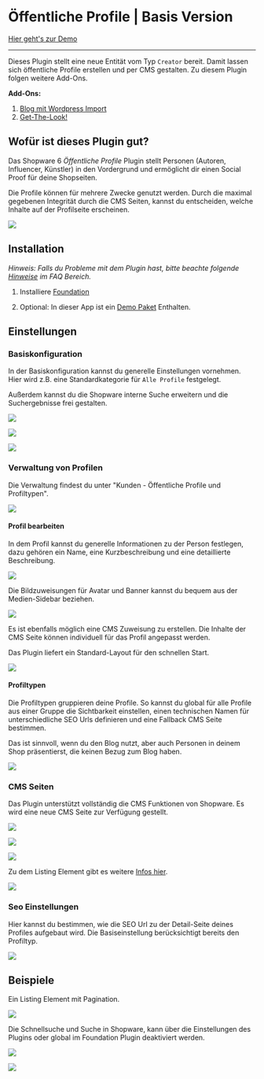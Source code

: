 # Öffentliche Profile | Basis Version

[Hier geht's zur Demo](https://https://demo.moori.net/Profile/)

---

Dieses Plugin stellt eine neue Entität vom Typ `Creator` bereit. 
Damit lassen sich öffentliche Profile erstellen und per CMS gestalten. 
Zu diesem Plugin folgen weitere Add-Ons.

**Add-Ons:**

1. [Blog mit Wordpress Import](../MoorlMagazine/index.md)
2. [Get-The-Look!](../MoorlGetTheLook/index.md)

## Wofür ist dieses Plugin gut?

Das Shopware 6 _Öffentliche Profile_ Plugin stellt Personen (Autoren, Influencer, Künstler) 
in den Vordergrund und ermöglicht dir einen Social Proof für deine Shopseiten.

Die Profile können für mehrere Zwecke genutzt werden. Durch die maximal gegebenen Integrität 
durch die CMS Seiten, kannst du entscheiden, welche Inhalte auf der Profilseite erscheinen.

![](images/mc-01.jpg)

## Installation

_Hinweis: Falls du Probleme mit dem Plugin hast, bitte beachte 
folgende  [Hinweise](../) im FAQ Bereich._

1.  Installiere
    [Foundation](../MoorlFoundation/index.md)

2.  Optional: In dieser App ist ein
    [Demo Paket](../MoorlFoundation/demo-assistant.md)
    Enthalten.

## Einstellungen

### Basiskonfiguration

In der Basiskonfiguration kannst du generelle Einstellungen vornehmen. Hier wird z.B. eine
Standardkategorie für `Alle Profile` festgelegt.

Außerdem kannst du die Shopware interne Suche erweitern und die Suchergebnisse frei gestalten.

![](images/mc-02.jpg)

![](images/mc-03.jpg)

![](images/mc-04.jpg)

### Verwaltung von Profilen

Die Verwaltung findest du unter "Kunden - Öffentliche Profile und Profiltypen".

![](images/mc-05.jpg)

#### Profil bearbeiten

In dem Profil kannst du generelle Informationen zu der Person festlegen, dazu gehören ein
Name, eine Kurzbeschreibung und eine detaillierte Beschreibung.

![](images/mc-06.jpg)

Die Bildzuweisungen für Avatar und Banner kannst du bequem aus der Medien-Sidebar beziehen.

![](images/mc-07.jpg)

Es ist ebenfalls möglich eine CMS Zuweisung zu erstellen. Die Inhalte der CMS Seite können
individuell für das Profil angepasst werden.

Das Plugin liefert ein Standard-Layout für den schnellen Start.

![](images/mc-08.jpg)

#### Profiltypen

Die Profiltypen gruppieren deine Profile. So kannst du global für alle Profile aus einer Gruppe
die Sichtbarkeit einstellen, einen technischen Namen für unterschiedliche SEO Urls definieren und
eine Fallback CMS Seite bestimmen.

Das ist sinnvoll, wenn du den Blog nutzt, aber auch Personen in deinem Shop präsentierst, die
keinen Bezug zum Blog haben.

![](images/mc-09.jpg)

### CMS Seiten

Das Plugin unterstützt vollständig die CMS Funktionen von Shopware. Es wird eine neue CMS Seite 
zur Verfügung gestellt.

![](images/mc-10.jpg)

![](images/mc-11.jpg)

![](images/mc-12.jpg)

Zu dem Listing Element gibt es weitere [Infos hier](../MoorlFoundation/listing.md).

![](images/mc-13.jpg)

### Seo Einstellungen

Hier kannst du bestimmen, wie die SEO Url zu der Detail-Seite deines Profiles aufgebaut wird.
Die Basiseinstellung berücksichtigt bereits den Profiltyp.

![](images/mc-14.jpg)

## Beispiele

Ein Listing Element mit Pagination.

![](images/mc-15.jpg)

Die Schnellsuche und Suche in Shopware, kann über die Einstellungen des Plugins oder global im Foundation
Plugin deaktiviert werden.

![](images/mc-16.jpg)

![](images/mc-17.jpg)

